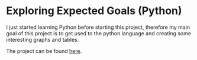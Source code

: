 # Exploring Expected Goals (Python)

I just started learning Python before starting this project, therefore my main goal of this project is to get used to the python language and creating some interesting graphs and tables.

The project can be found [here](https://www.kaggle.com/code/elky96/exploring-expected-goals-in-european-soccer-data).
